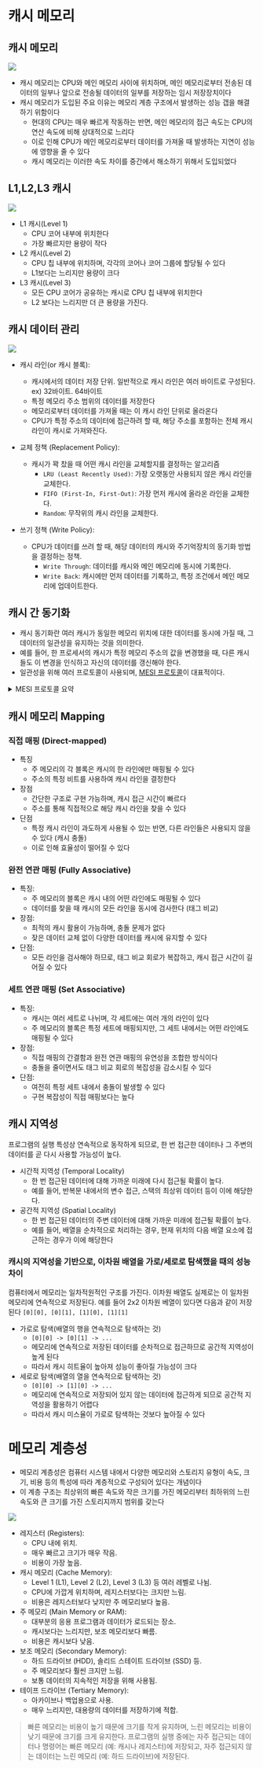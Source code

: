 # 캐시 메모리

## 캐시 메모리

![](https://static.javatpoint.com/tutorial/coa/images/coa-cache-memory.png)

- 캐시 메모리는 CPU와 메인 메모리 사이에 위치하며, 메인 메모리로부터 전송된 데이터의 일부나 앞으로 전송될 데이터의 일부를 저장하는 임시 저장장치이다
- 캐시 메모리가 도입된 주요 이유는 메모리 계층 구조에서 발생하는 성능 갭을 해결하기 위함이다
  - 현대의 CPU는 매우 빠르게 작동하는 반면, 메인 메모리의 접근 속도는 CPU의 연산 속도에 비해 상대적으로 느리다
  - 이로 인해 CPU가 메인 메모리로부터 데이터를 가져올 때 발생하는 지연이 성능에 영향을 줄 수 있다
  - 캐시 메모리는 이러한 속도 차이를 중간에서 해소하기 위해서 도입되었다

## L1,L2,L3 캐시

![](https://www.includehelp.com/operating-systems/images/cache-memory.jpg)

- L1 캐시(Level 1)
  - CPU 코어 내부에 위치한다
  - 가장 빠르지만 용량이 작다
- L2 캐시(Level 2)
  - CPU 칩 내부에 위치하며, 각각의 코어나 코어 그룹에 할당될 수 있다
  - L1보다는 느리지만 용량이 크다
- L3 캐시(Level 3)
  - 모든 CPU 코어가 공유하는 캐시로 CPU 칩 내부에 위치한다
  - L2 보다는 느리지만 더 큰 용량을 가진다.

## 캐시 데이터 관리

![](https://upload.wikimedia.org/wikipedia/commons/thumb/a/ab/Direct-Mapped_Cache_Snehal_Img.png/500px-Direct-Mapped_Cache_Snehal_Img.png)

- 캐시 라인(or 캐시 블록): 
  - 캐시에서의 데이터 저장 단위. 일반적으로 캐시 라인은 여러 바이트로 구성된다. ex) 32바이트. 64바이트 
  - 특정 메모리 주소 범위의 데이터를 저장한다
  - 메모리로부터 데이터를 가져올 때는 이 캐시 라인 단위로 올라온다
  - CPU가 특정 주소의 데이터에 접근하려 할 때, 해당 주소를 포함하는 전체 캐시 라인이 캐시로 가져와진다. 
  
- 교체 정책 (Replacement Policy):
  - 캐시가 꽉 찼을 때 어떤 캐시 라인을 교체할지를 결정하는 알고리즘
    - `LRU (Least Recently Used)`: 가장 오랫동안 사용되지 않은 캐시 라인을 교체한다.
    - `FIFO (First-In, First-Out)`: 가장 먼저 캐시에 올라온 라인을 교체한다.
    - `Random`: 무작위의 캐시 라인을 교체한다.
  
- 쓰기 정책 (Write Policy):
  - CPU가 데이터를 쓰려 할 때, 해당 데이터의 캐시와 주기억장치의 동기화 방법을 결정하는 정책.
    - `Write Through`: 데이터를 캐시와 메인 메모리에 동시에 기록한다.
    - `Write Back`: 캐시에만 먼저 데이터를 기록하고, 특정 조건에서 메인 메모리에 업데이트한다.

## 캐시 간 동기화

- 캐시 동기화란 여러 캐시가 동일한 메모리 위치에 대한 데이터를 동시에 가질 때, 그 데이터의 일관성을 유지하는 것을 의미한다.
- 예를 들어, 한 프로세서의 캐시가 특정 메모리 주소의 값을 변경했을 때, 다른 캐시들도 이 변경을 인식하고 자신의 데이터를 갱신해야 한다.
- 일관성을 위해 여러 프로토콜이 사용되며, [MESI 프로토콜](https://butter-shower.tistory.com/40)이 대표적이다.

<details>
<summary> MESI 프로토콜 요약 </summary>

- MESI 프로토콜은 캐시 일관성을 유지하기 위한 대표적인 프로토콜 중 하나이다.
- 이름 "MESI"는 프로토콜에서 사용되는 네 가지 상태를 나타낸다.

  - M (Modified): 현재 캐시에 있는 값이 메모리의 값과 다르며, 변경된 값이 아직 메모리에 반영되지 않았다.
  - E (Exclusive): 현재 캐시에 있는 값이 메모리의 값과 일치하며, 다른 어떤 캐시에도 이 값을 갖고 있지 않았다.
  - S (Shared): 현재 캐시에 있는 값이 메모리의 값과 일치하며, 다른 캐시들도 이 값을 갖고 있을 수 있다.
  - I (Invalid): 현재 캐시의 값이 유효하지 않다.

  
- 캐시가 특정 메모리 주소의 데이터에 접근하려고 할 때, 해당 데이터의 상태에 따라 다음과 같은 동작이 수행된다.
  - 읽기 연산:
    - Miss: 데이터가 캐시에 없으면 메모리에서 가져오고, 해당 데이터가 다른 캐시에 "Exclusive"나 "Modified" 상태로 있지 않으면 "Shared" 상태로 설정한다. 그렇지 않으면 "Exclusive" 상태로 설정한다
    - Hit: 데이터가 "Shared"나 "Exclusive" 상태면 그대로 사용한다
  - 쓰기 연산:
    - Miss: 데이터가 캐시에 없으면 메모리에서 가져와 "Modified" 상태로 설정한다
    - Hit: 데이터가 "Exclusive" 상태면 "Modified" 상태로 변경한다
    
데이터의 상태 변경은 버스 연산 (예: 버스 읽기, 버스 쓰기)을 통해 다른 캐시들에게도 알려진다. 이를 통해 모든 캐시가 동일한 메모리 위치의 최신 값을 유지할 수 있다.
</details>


## 캐시 메모리 Mapping

### 직접 매핑 (Direct-mapped)
- 특징
  - 주 메모리의 각 블록은 캐시의 한 라인에만 매핑될 수 있다
  - 주소의 특정 비트를 사용하여 캐시 라인을 결정한다
- 장점
  - 간단한 구조로 구현 가능하며, 캐시 접근 시간이 빠르다
  - 주소를 통해 직접적으로 해당 캐시 라인을 찾을 수 있다
- 단점
  - 특정 캐시 라인이 과도하게 사용될 수 있는 반면, 다른 라인들은 사용되지 않을 수 있다 (캐시 충돌)
  - 이로 인해 효율성이 떨어질 수 있다

### 완전 연관 매핑 (Fully Associative)
- 특징:
  - 주 메모리의 블록은 캐시 내의 어떤 라인에도 매핑될 수 있다
  - 데이터를 찾을 때 캐시의 모든 라인을 동시에 검사한다 (태그 비교)
- 장점:
  - 최적의 캐시 활용이 가능하며, 충돌 문제가 없다
  - 잦은 데이터 교체 없이 다양한 데이터를 캐시에 유지할 수 있다
- 단점:
  - 모든 라인을 검사해야 하므로, 태그 비교 회로가 복잡하고, 캐시 접근 시간이 길어질 수 있다

### 세트 연관 매핑 (Set Associative)
- 특징:
  - 캐시는 여러 세트로 나뉘며, 각 세트에는 여러 개의 라인이 있다
  - 주 메모리의 블록은 특정 세트에 매핑되지만, 그 세트 내에서는 어떤 라인에도 매핑될 수 있다
- 장점:
  - 직접 매핑의 간결함과 완전 연관 매핑의 유연성을 조합한 방식이다
  - 충돌을 줄이면서도 태그 비교 회로의 복잡성을 감소시킬 수 있다
- 단점:
  - 여전히 특정 세트 내에서 충돌이 발생할 수 있다
  - 구현 복잡성이 직접 매핑보다는 높다

## 캐시 지역성

프로그램의 실행 특성상 연속적으로 동작하게 되므로, 한 번 접근한 데이터나 그 주변의 데이터를 곧 다시 사용할 가능성이 높다.

- 시간적 지역성 (Temporal Locality)
  - 한 번 접근된 데이터에 대해 가까운 미래에 다시 접근될 확률이 높다.
  - 예를 들어, 반복문 내에서의 변수 접근, 스택의 최상위 데이터 등이 이에 해당한다.
- 공간적 지역성 (Spatial Locality)
  - 한 번 접근된 데이터의 주변 데이터에 대해 가까운 미래에 접근될 확률이 높다.
  - 예를 들어, 배열을 순차적으로 처리하는 경우, 현재 위치의 다음 배열 요소에 접근하는 경우가 이에 해당한다

### 캐시의 지역성을 기반으로, 이차원 배열을 가로/세로로 탐색했을 때의 성능 차이

컴퓨터에서 메모리는 일차적원적인 구조를 가진다. 이차원 배열도 실제로는 이 일차원 메모리에 연속적으로 저장된다. 예를 들어 2x2 이차원 베열이 있다면 다음과 같이 저장된다
`[0][0], [0][1], [1][0], [1][1]`
- 가로로 탐색(배열의 행을 연속적으로 탐색하는 것)
  - `[0][0] -> [0][1] -> ...` 
  - 메모리에 연속적으로 저장된 데이터를 순차적으로 접근하므로 공간적 지역성이 높게 된다
  - 따라서 캐시 히트율이 높아져 성능이 좋아질 가능성이 크다
- 세로로 탐색(배열의 열을 연속적으로 탐색하는 것)
  - `[0][0] -> [1][0] -> ...` 
  - 메모리에 연속적으로 저장되어 있지 않는 데이터에 접근하게 되므로 공간적 지역성을 활용하기 어렵다
  - 따라서 캐시 미스율이 가로로 탐색하는 것보다 높아질 수 있다

  
# 메모리 계층성

- 메모리 계층성은 컴퓨터 시스템 내에서 다양한 메모리와 스토리지 유형이 속도, 크기, 비용 등의 특성에 따라 계층적으로 구성되어 있다는 개념이다
- 이 계층 구조는 최상위의 빠른 속도와 작은 크기를 가진 메모리부터 최하위의 느린 속도와 큰 크기를 가진 스토리지까지 범위를 갖는다

![](https://media.geeksforgeeks.org/wp-content/uploads/20230609020524/Memory-Hierarchy-Design-768.png)

- 레지스터 (Registers):
  - CPU 내에 위치.
  - 매우 빠르고 크기가 매우 작음.
  - 비용이 가장 높음.
- 캐시 메모리 (Cache Memory):
  - Level 1 (L1), Level 2 (L2), Level 3 (L3) 등 여러 레벨로 나뉨.
  - CPU에 가깝게 위치하며, 레지스터보다는 크지만 느림.
  - 비용은 레지스터보다 낮지만 주 메모리보다 높음.
- 주 메모리 (Main Memory or RAM):
  - 대부분의 응용 프로그램과 데이터가 로드되는 장소.
  - 캐시보다는 느리지만, 보조 메모리보다 빠름.
  - 비용은 캐시보다 낮음.
- 보조 메모리 (Secondary Memory):
  - 하드 드라이브 (HDD), 솔리드 스테이트 드라이브 (SSD) 등.
  - 주 메모리보다 훨씬 크지만 느림.
  - 보통 데이터의 지속적인 저장을 위해 사용됨.
- 테이프 드라이브 (Tertiary Memory):
  - 아카이브나 백업용으로 사용.
  - 매우 느리지만, 대용량의 데이터를 저장하기에 적합.

> 빠른 메모리는 비용이 높기 때문에 크기를 작게 유지하며, 느린 메모리는 비용이 낮기 때문에 크기를 크게 유지한다. 
> 프로그램의 실행 중에는 자주 접근되는 데이터나 명령어는 빠른 메모리 (예: 캐시나 레지스터)에 저장되고, 자주 접근되지 않는 데이터는 느린 메모리 (예: 하드 드라이브)에 저장된다.